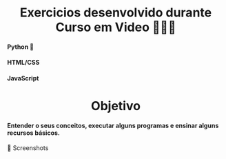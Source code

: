 
<h1 align="center"> 
     Exercicios desenvolvido durante Curso em Video 👩🏻‍💻
</h1>

<h4 > Python 🐍 </h4>
<h4 > HTML/CSS </h4>
<h4 > JavaScript </h4>

<h1 align="center"> Objetivo</h1>

<h4 > Entender o seus conceitos, executar alguns programas e ensinar alguns recursos básicos.
</h4>



📸 Screenshots

